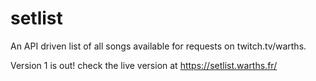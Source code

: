 # setlist

An API driven list of all songs available for requests on twitch.tv/warths.

Version 1 is out!
check the live version at https://setlist.warths.fr/
